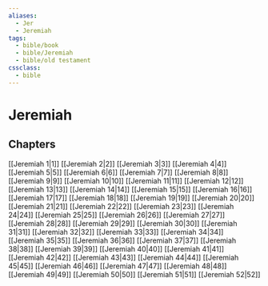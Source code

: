 ```yaml
---
aliases:
  - Jer
  - Jeremiah
tags:
  - bible/book
  - bible/Jeremiah
  - bible/old testament
cssclass:
  - bible
---
```


# Jeremiah

## Chapters

[[Jeremiah 1|1]]
[[Jeremiah 2|2]]
[[Jeremiah 3|3]]
[[Jeremiah 4|4]]
[[Jeremiah 5|5]]
[[Jeremiah 6|6]]
[[Jeremiah 7|7]]
[[Jeremiah 8|8]]
[[Jeremiah 9|9]]
[[Jeremiah 10|10]]
[[Jeremiah 11|11]]
[[Jeremiah 12|12]]
[[Jeremiah 13|13]]
[[Jeremiah 14|14]]
[[Jeremiah 15|15]]
[[Jeremiah 16|16]]
[[Jeremiah 17|17]]
[[Jeremiah 18|18]]
[[Jeremiah 19|19]]
[[Jeremiah 20|20]]
[[Jeremiah 21|21]]
[[Jeremiah 22|22]]
[[Jeremiah 23|23]]
[[Jeremiah 24|24]]
[[Jeremiah 25|25]]
[[Jeremiah 26|26]]
[[Jeremiah 27|27]]
[[Jeremiah 28|28]]
[[Jeremiah 29|29]]
[[Jeremiah 30|30]]
[[Jeremiah 31|31]]
[[Jeremiah 32|32]]
[[Jeremiah 33|33]]
[[Jeremiah 34|34]]
[[Jeremiah 35|35]]
[[Jeremiah 36|36]]
[[Jeremiah 37|37]]
[[Jeremiah 38|38]]
[[Jeremiah 39|39]]
[[Jeremiah 40|40]]
[[Jeremiah 41|41]]
[[Jeremiah 42|42]]
[[Jeremiah 43|43]]
[[Jeremiah 44|44]]
[[Jeremiah 45|45]]
[[Jeremiah 46|46]]
[[Jeremiah 47|47]]
[[Jeremiah 48|48]]
[[Jeremiah 49|49]]
[[Jeremiah 50|50]]
[[Jeremiah 51|51]]
[[Jeremiah 52|52]]
